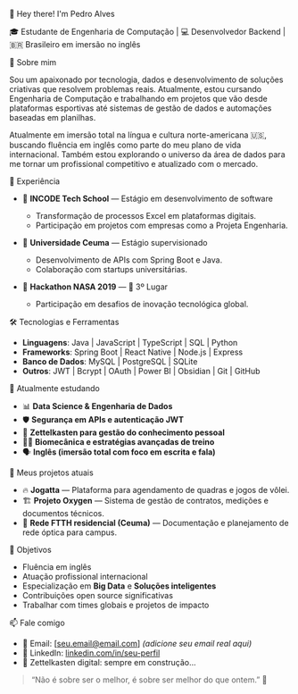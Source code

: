 👋 Hey there! I'm Pedro Alves

🎓 Estudante de Engenharia de Computação | 💻 Desenvolvedor Backend | 🇧🇷 Brasileiro em imersão no inglês


🚀 Sobre mim

Sou um apaixonado por tecnologia, dados e desenvolvimento de soluções criativas que resolvem problemas reais. Atualmente, estou cursando Engenharia de Computação e trabalhando em projetos que vão desde plataformas esportivas até sistemas de gestão de dados e automações baseadas em planilhas.

Atualmente em imersão total na língua e cultura norte-americana 🇺🇸, buscando fluência em inglês como parte do meu plano de vida internacional. Também estou explorando o universo da área de dados para me tornar um profissional competitivo e atualizado com o mercado.


💼 Experiência

- 🔧 **INCODE Tech School** — Estágio em desenvolvimento de software
  - Transformação de processos Excel em plataformas digitais.
  - Participação em projetos com empresas como a Projeta Engenharia.

- 🔧 **Universidade Ceuma** — Estágio supervisionado
  - Desenvolvimento de APIs com Spring Boot e Java.
  - Colaboração com startups universitárias.

- 🚀 **Hackathon NASA 2019** — 🥉 3º Lugar
  - Participação em desafios de inovação tecnológica global.


🛠️ Tecnologias e Ferramentas

- **Linguagens**: Java | JavaScript | TypeScript | SQL | Python
- **Frameworks**: Spring Boot | React Native | Node.js | Express
- **Banco de Dados**: MySQL | PostgreSQL | SQLite
- **Outros**: JWT | Bcrypt | OAuth | Power BI | Obsidian | Git | GitHub


🧠 Atualmente estudando

- 📊 **Data Science & Engenharia de Dados**
- 🛡️ **Segurança em APIs e autenticação JWT**
- 🧩 **Zettelkasten para gestão do conhecimento pessoal**
- 🏋️‍♂️ **Biomecânica e estratégias avançadas de treino**
- 🗣️ **Inglês (imersão total com foco em escrita e fala)**


🎯 Meus projetos atuais

- 🔥 **Jogatta** — Plataforma para agendamento de quadras e jogos de vôlei.
- 🏗️ **Projeto Oxygen** — Sistema de gestão de contratos, medições e documentos técnicos.
- 📡 **Rede FTTH residencial (Ceuma)** — Documentação e planejamento de rede óptica para campus.


🧭 Objetivos

- Fluência em inglês
- Atuação profissional internacional
- Especialização em **Big Data** e **Soluções inteligentes**
- Contribuições open source significativas
- Trabalhar com times globais e projetos de impacto


📫 Fale comigo

- 💌 Email: [seu.email@email.com] *(adicione seu email real aqui)*
- 🔗 LinkedIn: [linkedin.com/in/seu-perfil](https://linkedin.com/in/seu-perfil)
- 🧠 Zettelkasten digital: sempre em construção...
  

> “Não é sobre ser o melhor, é sobre ser melhor do que ontem.” 🚀

